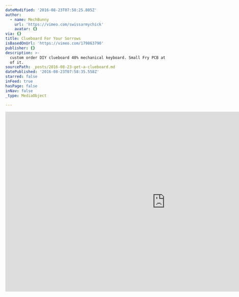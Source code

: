 ```yaml
---
dateModified: '2016-08-23T07:58:25.805Z'
author:
  - name: MechBunny
    url: 'https://vimeo.com/swissarmychick'
    avatar: {}
via: {}
title: Clueboard For Your Sorrows
isBasedOnUrl: 'https://vimeo.com/179863790'
publisher: {}
description: >-
  custom order DIY clueboard 40% mechanical keyboard. Small Fry PCB at the heart
  of it.
sourcePath: _posts/2016-08-23-get-a-clueboard.md
datePublished: '2016-08-23T07:58:35.558Z'
starred: false
inFeed: true
hasPage: false
inNav: false
_type: MediaObject

---
```

<iframe src="https://cdn.embedly.com/widgets/media.html?src=https%3A%2F%2Fplayer.vimeo.com%2Fvideo%2F179863790&amp;url=https%3A%2F%2Fvimeo.com%2F179863790&amp;image=https%3A%2F%2Fi.vimeocdn.com%2Fvideo%2F587896974_1280.jpg&amp;key=b7d04c9b404c499eba89ee7072e1c4f7&amp;type=text%2Fhtml&amp;schema=vimeo" width="1000" height="563" scrolling="no" frameborder="0" allowfullscreen="" style=""></iframe>